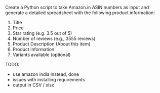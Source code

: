 Create a Python script to take Amazon.in ASIN numbers as input and generate a detailed spreadsheet with the following product information:

1. Title
2. Price
3. Star rating (e.g. 3.5 out of 5)
4. Number of reviews (e.g., 3555 reviews)
5. Product Description (About this item)
6. Product information
7. Variants available (optional)


TODO:
- use amazon india instead, done 
- issues with installing requirements 
- output in CSV / xlsx
